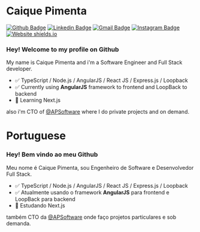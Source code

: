 # Caique Pimenta

[![Github Badge](https://img.shields.io/badge/-Github-000?style=flat-square&logo=Github&logoColor=white&link=https://github.com/cpimenta-apsoftware/cpimenta-apsoftware)](https://github.com/cpimenta-apsoftware/cpimenta-apsoftware)
[![Linkedin Badge](https://img.shields.io/badge/-LinkedIn-blue?style=flat-square&logo=Linkedin&logoColor=white&link=https://www.linkedin.com/in/caique-pimenta-350117117/)](https://www.linkedin.com/in/caique-pimenta-350117117/)
[![Gmail Badge](https://img.shields.io/badge/-Gmail-c14438?style=flat-square&logo=Gmail&logoColor=white&link=mailto:cpimenta.apsoftware@gmail.com)](mailto:cpimenta.apsoftware@gmail.com)
[![Instagram Badge](https://img.shields.io/badge/-Instagram-C13584?style=flat-square&labelColor=C13584&logo=instagram&logoColor=white&link=https://www.instagram.com/cpimenta.apsoftware/)](https://www.instagram.com/cpimenta.apsoftware/)
[![Website shields.io](https://img.shields.io/website-up-down-green-red/http/shields.io.svg)](https://www.linkedin.com/company/apsoftware)

### Hey! Welcome to my profile on Github

My name is Caique Pimenta and i'm a Software Engineer and Full Stack developer.

- :white_check_mark: TypeScript / Node.js / AngularJS / React JS / Express.js / Loopback
- :white_check_mark: Currently using  **AngularJS** framework to frontend and LoopBack to backend
- :green_book: Learning Next.js

also i'm CTO of [@APSoftware](https://github.com/AP-Software-Sistemas-de-Informacao) where I do private projects and on demand.

# Portuguese
### Hey! Bem vindo ao meu Github

Meu nome é Caique Pimenta, sou Engenheiro de Software e Desenvolvedor Full Stack.

- :white_check_mark: TypeScript / Node.js / AngularJS / React JS / Express.js / Loopback
- :white_check_mark: Atualmente usando o framework **AngularJS** para frontend e LoopBack para backend
- :green_book: Estudando Next.js

também CTO da [@APSoftware](https://github.com/AP-Software-Sistemas-de-Informacao) onde faço projetos particulares e sob demanda.


